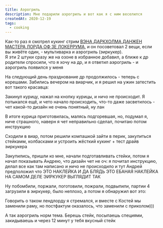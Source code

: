 ```yaml
---
title: Аэрогриль
description: Мне подарили аэрогриль и вот как я с ним веселился
createdAt: 2020-12-19
tags:
  - cooking
---
```


Как-то раз я смотрел кукинг стрим [ВЭНА ДАРКХОЛМА ДАНЖЕН МАСТЕРА ЛОРДА ОФ ЗЕ ЛОКЕРРУМА](https://www.twitch.tv/vansamaofficial), и он посоветовал 2 вещи,
если вы живёте один, - мультиварка и аэрогриль (эиркукер).<br>
Я эти 2 штуки сразу же на озоне в избранное добавил, а ближе к др родители спросили, что я хочу на др, и я ответил аэрогриль - и аэрогриль появился у меня

<!--more-->

На следующий день празднование др продолжилось - теперь с корешами. Забились вечером на виарчик, и я решил на
ужин
затестить вот такого красавца:

<new-img-row>
  <img-slide src="/images/cool-story/air-cooker/air-cooker-1.jpg" alt="Аэрогриль собственной персоной (с приколом)" ></img-slide>
</new-img-row>


Закинул курицу, нажал на кнопку курицы, и ничо не происходит. Я потыкался ещё, и чето начало происходить, что-то
даже
засветилось - чет какой-то дизайн не очень понятный, ну лан


В итоге курица приготовилась, малясь подгоревшая, но, подумал я, ниче страшного, наверн я чет неправильно
сделал,
почитаю потом инструкцию


Сходили в виар, потом решили компашкой зайти в перик, закупиться стейкамм, колбасками и устроить жёсткий кукинг
+
тест
драйв эиркукера


Закупились, пришли ко мне, начали подготавливать стейки, потом я начал показывать Андрею, что дизайн чет не оч:
я
почитал инструкцию, делал все как там написано и ничо не происходило и тут Андрей предположил что ЭТО НАКЛЕЙКА И
ДА
БЛЯДЬ ЭТО ЕБАНАЯ НАКЛЕЙКА НА САМОМ ДЕЛЕ ЭИРКУКЕР ВЫГЛЯДИТ ТАК

<new-img-row>
  <img-slide src="/images/cool-story/air-cooker/air-cooker-2.jpg" alt="Аэрогриль без прикола" ></img-slide>
</new-img-row>



Ну побомбили, поржали, поготовили, пожрали, подвыпили, партии 4 загрузили в эиркукер, было неплохо, а потом я
обнаружил
вот это:

<new-img-row>
  <img-slide src="/images/cool-story/air-cooker/socket-melt.jpg" alt="Сзади эиркукера выходил пар и он расплавил нахуй розетки))))" ></img-slide>
</new-img-row>

Говорить о таком лендлорду я стремался, и вместе с Костей мы заменили раму, но постфактум оказалось, что
заменили с
приколом)))

<new-img-row>
  <img-slide src="/images/cool-story/air-cooker/socket-replace.jpg" alt="Разобранная розетка" ></img-slide>
  <img-slide src="/images/cool-story/air-cooker/socket-upside-down.jpg" alt="Собранная розетка с приколом" ></img-slide>
</new-img-row>

А так аэрогриль норм тема. Берешь стейк, посыпаешь специями, закидываешь и через 12 минут у тебя вкусный стейк

<new-img-row>
  <img-slide src="/images/cool-story/air-cooker/steak-before.jpg" alt="Закинул стейк и оп" ></img-slide>
  <img-slide src="/images/cool-story/air-cooker/steak-after.jpg" alt="Стейк готов" ></img-slide>
</new-img-row>
